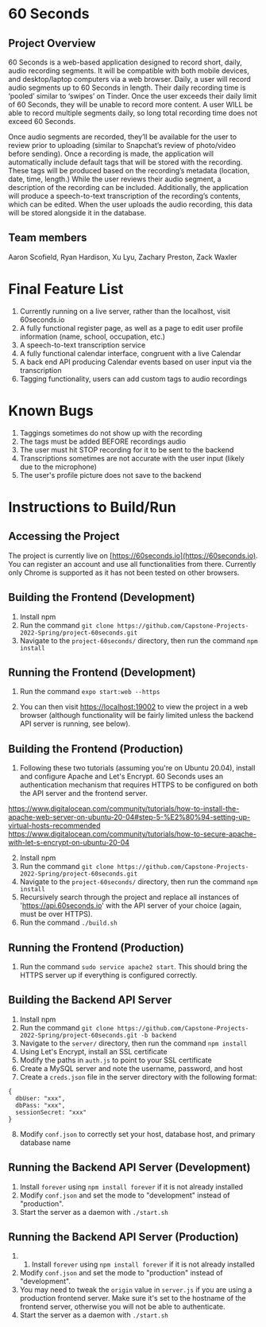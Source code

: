 # 60 Seconds
## Project Overview
60 Seconds is a web-based application designed to record short, daily, audio recording segments. It will be compatible with both mobile devices, and desktop/laptop computers via a web browser. Daily, a user will record audio segments up to 60 Seconds in length. Their daily recording time is ‘pooled’ similar to ‘swipes’ on Tinder. Once the user exceeds their daily limit of 60 Seconds, they will be unable to record more content. A user WILL be able to record multiple segments daily, so long total recording time does not exceed 60 Seconds.

Once audio segments are recorded, they’ll be available for the user to review prior to uploading (similar to Snapchat’s review of photo/video before sending). Once a recording is made, the application will automatically include default tags that will be stored with the recording. These tags will be produced based on the recording’s metadata (location, date, time, length.) While the user reviews their audio segment, a description of the recording can be included. Additionally, the application will produce a speech-to-text transcription of the recording’s contents, which can be edited. When the user uploads the audio recording, this data will be stored alongside it in the database.

## Team members
Aaron Scofield, Ryan Hardison, Xu Lyu, Zachary Preston, Zack Waxler

# Final Feature List
1. Currently running on a live server, rather than the localhost, visit 60seconds.io
2. A fully functional register page, as well as a page to edit user profile information (name, school, occupation, etc.)
3. A speech-to-text transcription service
4. A fully functional calendar interface, congruent with a live Calendar
5. A back end API producing Calendar events based on user input via the transcription
6. Tagging functionality, users can add custom tags to audio recordings

# Known Bugs
1. Taggings sometimes do not show up with the recording
2. The tags must be added BEFORE recordings audio
3. The user must hit STOP recording for it to be sent to the backend
4. Transcriptions sometimes are not accurate with the user input (likely due to the microphone)
5. The user's profile picture does not save to the backend

# Instructions to Build/Run

## Accessing the Project

The project is currently live on [https://60seconds.io](https://60seconds.io). You can register an account and use all functionalities from there. Currently only Chrome is supported as it has not been tested on other browsers.

## Building the Frontend (Development)

1. Install npm
2. Run the command `git clone https://github.com/Capstone-Projects-2022-Spring/project-60seconds.git`
3. Navigate to the `project-60seconds/` directory, then run the command `npm install`

## Running the Frontend (Development)

1. Run the command `expo start:web --https`

2. You can then visit [https://localhost:19002](https://localhost:19002) to view the project in a web browser (although functionality will be fairly limited unless the backend API server is running, see below).

## Building the Frontend (Production)

1. Following these two tutorials (assuming you're on Ubuntu 20.04), install and configure Apache and Let's Encrypt. 60 Seconds uses an authentication mechanism that requires HTTPS to be configured on both the API server and the frontend server.

https://www.digitalocean.com/community/tutorials/how-to-install-the-apache-web-server-on-ubuntu-20-04#step-5-%E2%80%94-setting-up-virtual-hosts-recommended
https://www.digitalocean.com/community/tutorials/how-to-secure-apache-with-let-s-encrypt-on-ubuntu-20-04

2. Install npm
3. Run the command `git clone https://github.com/Capstone-Projects-2022-Spring/project-60seconds.git`
4. Navigate to the `project-60seconds/` directory, then run the command `npm install`
5. Recursively search through the project and replace all instances of 'https://api.60seconds.io' with the API server of your choice (again, must be over HTTPS).  
6. Run the command `./build.sh`

## Running the Frontend (Production)

1. Run the command `sudo service apache2 start`. This should bring the HTTPS server up if everything is configured correctly.

## Building the Backend API Server

1. Install npm
2. Run the command `git clone https://github.com/Capstone-Projects-2022-Spring/project-60seconds.git -b backend`
3. Navigate to the `server/` directory, then run the command `npm install`
4. Using Let's Encrypt, install an SSL certificate
5. Modify the paths in `auth.js` to point to your SSL certificate
6. Create a MySQL server and note the username, password, and host
7. Create a `creds.json` file in the server directory with the following format:

```
{
  dbUser: "xxx",
  dbPass: "xxx",
  sessionSecret: "xxx"
}
```

8. Modify `conf.json` to correctly set your host, database host, and primary database name

## Running the Backend API Server (Development)

1. Install `forever` using `npm install forever` if it is not already installed
2. Modify `conf.json` and set the mode to "development" instead of "production".
3. Start the server as a daemon with `./start.sh`

## Running the Backend API Server (Production)

1. 1. Install `forever` using `npm install forever` if it is not already installed
2. Modify `conf.json` and set the mode to "production" instead of "development".
3. You may need to tweak the `origin` value in `server.js` if you are using a production frontend server. Make sure it's set to the hostname of the frontend server, otherwise you will not be able to authenticate.
4. Start the server as a daemon with `./start.sh`
